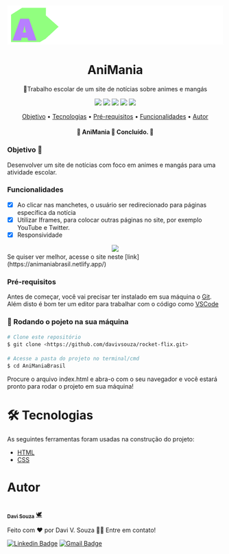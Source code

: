 
<p align="center">
  <a href="https://unform.dev">
    <img src="./src/assets/logo.png" height="auto" width="auto" alt="AniMania" />
  </a>
</p>
<h1 align="center">AniMania</h1>
<p align="center">🚀Trabalho escolar de um site de notícias sobre animes e mangás </p>

<div align="center">
  <img  src="https://img.shields.io/github/issues/davivsouza/AniManiaBrasil"/>
  <img  src="https://img.shields.io/github/forks/davivsouza/AniManiaBrasil"/>
  <img  src="https://img.shields.io/github/stars/davivsouza/AniManiaBrasil"/>
  <img  src="https://img.shields.io/github/license/davivsouza/AniManiaBrasil"/>
  <img  src="https://api.netlify.com/api/v1/badges/4c5bc0d7-8d10-44f3-94ce-14c9e6290111/deploy-status"/>
</div>

<p align="center">
 <a href="#objetivo">Objetivo</a> •
 <a href="#tecnologias">Tecnologias</a> • 
 <a href="#pre-req">Pré-requisitos</a> • 
 <a href="#funcionalidades">Funcionalidades</a> • 
 <a href="#autor">Autor</a>
</p>
<h4 align="center"> 
	🚧  AniMania 🚀 Concluído.  🚧
</h4>


<h3 id="objetivo">Objetivo 🎯</h3>
Desenvolver um site de notícias com foco em animes e mangás para uma atividade escolar.

<h3 id="funcionalidades">Funcionalidades</h3>

- [x] Ao clicar nas manchetes, o usuário ser redirecionado para páginas específica da notícia
- [x] Utilizar Iframes, para colocar outras páginas no site, por exemplo YouTube e Twitter. 
- [x] Responsividade

<div align="center">
  <img  width="auto" height="auto" src="./github/animania.gif"/>
</div>
 Se quiser ver melhor, acesse o site neste [link](https://animaniabrasil.netlify.app/)


<h3 id="pre-req">Pré-requisitos</h3>

Antes de começar, você vai precisar ter instalado em sua máquina o
[Git](https://git-scm.com). Além disto é bom ter um editor para trabalhar com o código como [VSCode](https://code.visualstudio.com/)



### 🎲 Rodando o pojeto na sua máquina

```bash
# Clone este repositório
$ git clone <https://github.com/davivsouza/rocket-flix.git>

# Acesse a pasta do projeto no terminal/cmd
$ cd AniManiaBrasil

```
Procure o arquivo index.html e abra-o com o seu navegador e você estará pronto para rodar o projeto em sua máquina!


<h1 id="tecnologias">🛠 Tecnologias</h1>

As seguintes ferramentas foram usadas na construção do projeto:


- [HTML](https://developer.mozilla.org/pt-BR/docs/Web/HTML)
- [CSS](https://developer.mozilla.org/pt-BR/docs/Web/CSS)


<h1 id="autor">Autor</h1>

<a href="https://github.com/davivsouza/">
 <img style="border-radius: 50%;" src="https://media-exp1.licdn.com/dms/image/C4E03AQGLZpA0YGZtCg/profile-displayphoto-shrink_200_200/0/1649967368945?e=1655942400&v=beta&t=aleGZbV_ZmechChGAZW0g4iiaZsuuP0Dkd03mtoggfo" width="100px;" alt=""/>
 <br />
 <sub><b>Davi Souza</b></sub></a> <a href="https://github.com/davivsouza/" title="Davi V. Souza">🕊</a>


Feito com ❤️ por Davi V. Souza 👋🏽 Entre em contato!

[![Linkedin Badge](https://img.shields.io/badge/-Davi-blue?style=flat-square&logo=Linkedin&logoColor=white&link=https://www.linkedin.com/in/davi-vasconcelos-souza-236170234/)](https://www.linkedin.com/in/davi-vasconcelos-souza-236170234/) 
[![Gmail Badge](https://img.shields.io/badge/-davivasconcelossouza21@gmail.com-c14438?style=flat-square&logo=Gmail&logoColor=white&link=mailto:davivasconcelossouza21@gmail.com)](mailto:davivasconcelossouza21@gmail.com)
